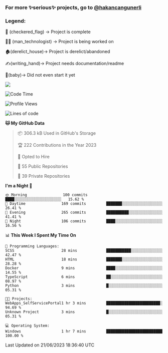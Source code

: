 ### For more ✨serious✨ projects, go to [@hakancangunerli](https://github.com/hakancangunerli)


### Legend:


🏁 (checkered_flag) -> Project is complete

👨‍💻 (man_technologist)   -> Project is being worked on

🏚️(derelict_house)-> Project is derelict/abandoned

✍️(writing_hand)-> Project needs documentation/readme

👶(baby)-> Did not even start it yet

![](https://github-readme-stats.vercel.app/api/top-langs/?username=hakancangunerli&layout=compact&hide=tex,html,shell,CSS,Ruby,Makefile,EmberScript,MATLAB,C&langs_count=6&exclude_repo=2015-csharp,gt_code,gsu_code,uga_code,uga_robotics)

<!--START_SECTION:waka-->
![Code Time](http://img.shields.io/badge/Code%20Time-438%20hrs%2040%20mins-blue)

![Profile Views](http://img.shields.io/badge/Profile%20Views-0-blue)

![Lines of code](https://img.shields.io/badge/From%20Hello%20World%20I%27ve%20Written-3.1%20million%20lines%20of%20code-blue)

**🐱 My GitHub Data** 

> 📦 306.3 kB Used in GitHub's Storage 
 > 
> 🏆 222 Contributions in the Year 2023
 > 
> 💼 Opted to Hire
 > 
> 📜 55 Public Repositories 
 > 
> 🔑 39 Private Repositories 
 > 
**I'm a Night 🦉** 

```text
🌞 Morning                100 commits         ████░░░░░░░░░░░░░░░░░░░░░   15.62 % 
🌆 Daytime                169 commits         ███████░░░░░░░░░░░░░░░░░░   26.41 % 
🌃 Evening                265 commits         ██████████░░░░░░░░░░░░░░░   41.41 % 
🌙 Night                  106 commits         ████░░░░░░░░░░░░░░░░░░░░░   16.56 % 
```


📊 **This Week I Spent My Time On** 

```text
💬 Programming Languages: 
SCSS                     28 mins             ███████████░░░░░░░░░░░░░░   42.47 % 
HTML                     18 mins             ███████░░░░░░░░░░░░░░░░░░   28.28 % 
Docker                   9 mins              ████░░░░░░░░░░░░░░░░░░░░░   14.55 % 
TypeScript               6 mins              ██░░░░░░░░░░░░░░░░░░░░░░░   08.97 % 
Python                   3 mins              █░░░░░░░░░░░░░░░░░░░░░░░░   05.31 % 

🐱‍💻 Projects: 
WebApps_SelfServicePortal1 hr 3 mins         ████████████████████████░   94.69 % 
Unknown Project          3 mins              █░░░░░░░░░░░░░░░░░░░░░░░░   05.31 % 

💻 Operating System: 
Windows                  1 hr 7 mins         █████████████████████████   100.00 % 
```


 Last Updated on 21/06/2023 18:36:40 UTC
<!--END_SECTION:waka-->


